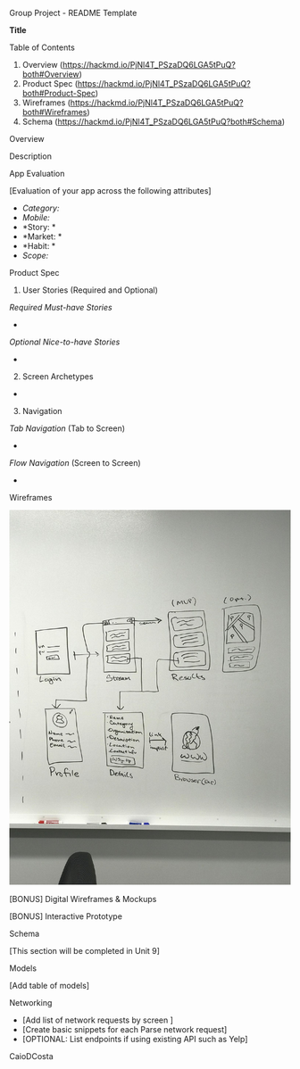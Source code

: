 Group Project - README Template

**Title**

Table of Contents

1. Overview (https://hackmd.io/PjNl4T_PSzaDQ6LGA5tPuQ?both#Overview)
2. Product Spec (https://hackmd.io/PjNl4T_PSzaDQ6LGA5tPuQ?both#Product-Spec)
3. Wireframes (https://hackmd.io/PjNl4T_PSzaDQ6LGA5tPuQ?both#Wireframes)
4. Schema (https://hackmd.io/PjNl4T_PSzaDQ6LGA5tPuQ?both#Schema)

Overview

Description


App Evaluation

[Evaluation of your app across the following attributes]

* *Category:* 
* *Mobile:* 
* *Story: *
* *Market: *  
* *Habit: *
* *Scope:* 

Product Spec

1. User Stories (Required and Optional)

*Required Must-have Stories*

* 

*Optional Nice-to-have Stories*

* 

2. Screen Archetypes

* 

3. Navigation

*Tab Navigation* (Tab to Screen)

* 

*Flow Navigation* (Screen to Screen)

* 

Wireframes

![Image of Wireframe](./wireframe.jpg)

[BONUS] Digital Wireframes & Mockups

[BONUS] Interactive Prototype

Schema

[This section will be completed in Unit 9]

Models

[Add table of models]

Networking

* [Add list of network requests by screen ]
* [Create basic snippets for each Parse network request]
* [OPTIONAL: List endpoints if using existing API such as Yelp]

CaioDCosta
